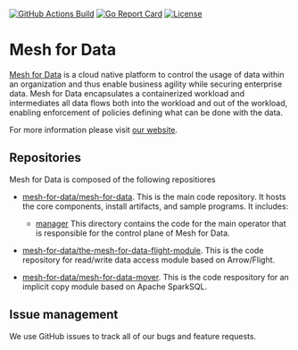 [![GitHub Actions Build](https://github.com/mesh-for-data/mesh-for-data/actions/workflows/build.yml/badge.svg)](https://github.com/mesh-for-data/mesh-for-data/actions/workflows/build.yml)
[![Go Report Card](https://goreportcard.com/badge/github.com/mesh-for-data/mesh-for-data)](https://goreportcard.com/report/github.com/mesh-for-data/mesh-for-data)
[![License](https://img.shields.io/badge/License-Apache%202.0-blue.svg)](https://opensource.org/licenses/Apache-2.0)

# Mesh for Data

[Mesh for Data](https://mesh-for-data.github.io/mesh-for-data/) is a cloud native platform to control the usage of data within an organization and thus enable business agility while securing enterprise data. Mesh for Data encapsulates a containerized workload and intermediates all data flows both into the workload and out of the workload, enabling enforcement of policies defining what can be done with the data.

For more information please visit [our website](https://mesh-for-data.github.io/mesh-for-data/).

## Repositories

Mesh for Data is composed of the following repositiores

- [mesh-for-data/mesh-for-data](https://github.com/mesh-for-data/mesh-for-data). This is the main code repository. It hosts the core components, install artifacts, and sample programs. It includes:

  - [manager](manager) This directory contains the code for the main operator that is responsible for the control plane of Mesh for Data.

- [mesh-for-data/the-mesh-for-data-flight-module](https://github.com/mesh-for-data/the-mesh-for-data-flight-module). This is the code repository for read/write data access module based on Arrow/Flight.

- [mesh-for-data/mesh-for-data-mover](https://github.com/mesh-for-data/mesh-for-data-mover). This is the code respository for an implicit copy module based on Apache SparkSQL.

## Issue management

We use GitHub issues to track all of our bugs and feature requests.
